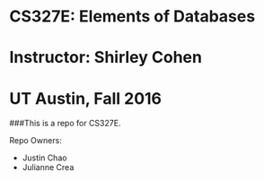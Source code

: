 # CS327E: Elements of Databases
# Instructor: Shirley Cohen
# UT Austin, Fall 2016

###This is a repo for CS327E.

Repo Owners:
* Justin Chao
* Julianne Crea
